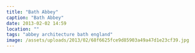 ```yaml
---
title: "Bath Abbey"
caption: "Bath Abbey"
date: 2013-02-02 14:59
location: ""
tags: "abbey architecture bath england"
image: /assets/uploads/2013/02/68f6625fce9d85903a49a47d1e23cf39.jpg
---
```

